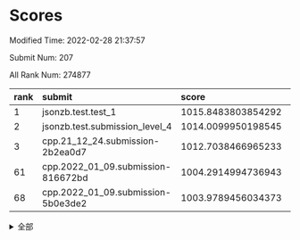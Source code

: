 # Scores

Modified Time: 2022-02-28 21:37:57

Submit Num: 207

All Rank Num: 274877

| rank |               submit               |       score        |       sigma        | pk_num |
| :--- | :--------------------------------- | :----------------- | :----------------- | :----- |
| 1    | jsonzb.test.test_1                 | 1015.8483803854292 | 0.8570903946563225 | 5308   |
| 2    | jsonzb.test.submission_level_4     | 1014.0099950198545 | 0.8266626959550214 | 5316   |
| 3    | cpp.21_12_24.submission-2b2ea0d7   | 1012.7038466965233 | 0.7872588152269577 | 5312   |
| 61   | cpp.2022_01_09.submission-816672bd | 1004.2914994736943 | 0.7270820365951824 | 5315   |
| 68   | cpp.2022_01_09.submission-5b0e3de2 | 1003.9789456034373 | 0.7159379793155309 | 5314   |


<details>
<summary>全部</summary>

| rank |                 submit                 |       score        |       sigma        | pk_num |
| :--- | :------------------------------------- | :----------------- | :----------------- | :----- |
| 1    | jsonzb.test.test_1                     | 1015.8483803854292 | 0.8570903946563225 | 5308   |
| 2    | jsonzb.test.submission_level_4         | 1014.0099950198545 | 0.8266626959550214 | 5316   |
| 3    | cpp.21_12_24.submission-2b2ea0d7       | 1012.7038466965233 | 0.7872588152269577 | 5312   |
| 4    | gobigger.level_3.submission_level_3_3  | 1012.0225605382425 | 0.7674814249496649 | 5308   |
| 5    | gobigger.level_3.submission_level_3_24 | 1011.955837240702  | 0.7817676404534902 | 5313   |
| 6    | gobigger.level_3.submission_level_3_5  | 1011.776813785118  | 0.7999003620006808 | 5311   |
| 7    | gobigger.level_3.submission_level_3_25 | 1011.6858095320822 | 0.7574253361988832 | 5311   |
| 8    | gobigger.level_3.submission_level_3_42 | 1011.6219647502029 | 0.7843778508022344 | 5315   |
| 9    | gobigger.level_3.submission_level_3_40 | 1011.4045582269151 | 0.7684737209601596 | 5316   |
| 10   | gobigger.level_3.submission_level_3_23 | 1011.3373435558863 | 0.759150459437107  | 5312   |
| 11   | gobigger.level_3.submission_level_3_37 | 1011.2818877426876 | 0.7897467075460058 | 5311   |
| 12   | gobigger.level_3.submission_level_3_11 | 1011.2739351381973 | 0.7767474221560761 | 5309   |
| 13   | gobigger.level_3.submission_level_3_29 | 1011.1607680683763 | 0.7843238928828868 | 5306   |
| 14   | gobigger.level_3.submission_level_3_28 | 1011.1071263057746 | 0.7632468797999242 | 5309   |
| 15   | gobigger.level_3.submission_level_3_33 | 1011.0563255891428 | 0.7797367140926906 | 5314   |
| 16   | gobigger.level_3.submission_level_3_0  | 1011.0444880572423 | 0.7784124916194115 | 5314   |
| 17   | gobigger.level_3.submission_level_3_43 | 1010.9431690848407 | 0.7800879821334042 | 5312   |
| 18   | gobigger.level_3.submission_level_3_34 | 1010.9071090274201 | 0.769729293536711  | 5310   |
| 19   | gobigger.level_3.submission_level_3_20 | 1010.8518777911169 | 0.7988914312075655 | 5310   |
| 20   | gobigger.level_3.submission_level_3_19 | 1010.6366130896038 | 0.7573262087696008 | 5316   |
| 21   | gobigger.level_3.submission_level_3_15 | 1010.6108298964551 | 0.7802311501002848 | 5308   |
| 22   | gobigger.level_3.submission_level_3_36 | 1010.6080067293148 | 0.7688311008230717 | 5311   |
| 23   | gobigger.level_3.submission_level_3_22 | 1010.4804610783696 | 0.7680703443035105 | 5313   |
| 24   | gobigger.level_3.submission_level_3_16 | 1010.4293717293776 | 0.7630637047177171 | 5313   |
| 25   | gobigger.level_3.submission_level_3_35 | 1010.2033215989796 | 0.7533927299851638 | 5313   |
| 26   | gobigger.level_3.submission_level_3_2  | 1010.1839266563004 | 0.7813940003001737 | 5314   |
| 27   | gobigger.level_3.submission_level_3_8  | 1010.1425558548474 | 0.7727276945895483 | 5314   |
| 28   | gobigger.level_3.submission_level_3_4  | 1010.0627886250148 | 0.7472620646869743 | 5316   |
| 29   | gobigger.level_3.submission_level_3_48 | 1010.0098479967179 | 0.7657041554880519 | 5309   |
| 30   | gobigger.level_3.submission_level_3_38 | 1009.9426947464297 | 0.746656489471033  | 5314   |
| 31   | gobigger.level_3.submission_level_3_49 | 1009.9314723920735 | 0.7559868564501991 | 5310   |
| 32   | gobigger.level_3.submission_level_3_41 | 1009.9202112253273 | 0.7421108207144238 | 5311   |
| 33   | gobigger.level_3.submission_level_3_30 | 1009.8957712711442 | 0.7598548619250117 | 5309   |
| 34   | gobigger.level_3.submission_level_3_17 | 1009.8791541516835 | 0.7657058550421729 | 5307   |
| 35   | gobigger.level_3.submission_level_3_47 | 1009.8495317474076 | 0.7441347287772387 | 5309   |
| 36   | gobigger.level_3.submission_level_3_10 | 1009.8407924590285 | 0.7219477849835257 | 5306   |
| 37   | gobigger.level_3.submission_level_3_39 | 1009.8289010694868 | 0.7568705383719856 | 5312   |
| 38   | gobigger.level_3.submission_level_3_14 | 1009.8098513641148 | 0.7639034977033954 | 5312   |
| 39   | gobigger.level_3.submission_level_3_1  | 1009.7971801784367 | 0.7715037769146352 | 5317   |
| 40   | gobigger.level_3.submission_level_3_45 | 1009.7272748958563 | 0.7473798796356217 | 5305   |
| 41   | gobigger.level_3.submission_level_3_46 | 1009.7156532676881 | 0.7471712387863637 | 5312   |
| 42   | gobigger.level_3.submission_level_3_12 | 1009.6517021922109 | 0.7620486129971276 | 5313   |
| 43   | gobigger.level_3.submission_level_3_31 | 1009.5750901129433 | 0.7451914216236646 | 5305   |
| 44   | gobigger.level_3.submission_level_3_18 | 1009.561506916205  | 0.7547500169623831 | 5310   |
| 45   | gobigger.level_3.submission_level_3_44 | 1009.5383580766618 | 0.75778893501182   | 5309   |
| 46   | gobigger.level_3.submission_level_3_27 | 1009.4967616251736 | 0.7499518547732102 | 5316   |
| 47   | gobigger.level_3.submission_level_3_6  | 1009.2555932169987 | 0.7537950274147833 | 5307   |
| 48   | gobigger.level_3.submission_level_3_26 | 1008.9838861642007 | 0.7606135811212824 | 5311   |
| 49   | gobigger.level_3.submission_level_3_13 | 1008.9241405571321 | 0.7476148468961242 | 5313   |
| 50   | gobigger.level_3.submission_level_3_21 | 1008.8919437442269 | 0.722207561230449  | 5306   |
| 51   | gobigger.level_3.submission_level_3_32 | 1008.8800859376983 | 0.761934498405652  | 5310   |
| 52   | gobigger.level_3.submission_level_3_9  | 1008.866886828227  | 0.7518906860557973 | 5309   |
| 53   | gobigger.level_3.submission_level_3_7  | 1008.0144575096884 | 0.7328962189556806 | 5313   |
| 54   | gobigger.level_1.submission_level_1_36 | 1005.5325113884636 | 0.7448173646492978 | 5311   |
| 55   | gobigger.level_1.submission_level_1_25 | 1005.1185644753757 | 0.7207597922467703 | 5311   |
| 56   | gobigger.level_1.submission_level_1_4  | 1004.6302282753246 | 0.7062273792460134 | 5312   |
| 57   | gobigger.level_1.submission_level_1_47 | 1004.5315885375458 | 0.706859229564862  | 5312   |
| 58   | gobigger.level_1.submission_level_1_49 | 1004.410658030858  | 0.7107263856424767 | 5309   |
| 59   | gobigger.level_1.submission_level_1_7  | 1004.3507134391067 | 0.7333497815968212 | 5309   |
| 60   | gobigger.level_1.submission_level_1_8  | 1004.3398194681769 | 0.7129087537257284 | 5309   |
| 61   | cpp.2022_01_09.submission-816672bd     | 1004.2914994736943 | 0.7270820365951824 | 5315   |
| 62   | gobigger.level_1.submission_level_1_6  | 1004.2646635324002 | 0.7202789524128521 | 5314   |
| 63   | gobigger.level_1.submission_level_1_5  | 1004.1770122949438 | 0.7242629702278421 | 5314   |
| 64   | gobigger.level_1.submission_level_1_23 | 1004.163220219277  | 0.7285573619200785 | 5314   |
| 65   | gobigger.level_1.submission_level_1_35 | 1004.122500179618  | 0.7288232179181086 | 5312   |
| 66   | gobigger.level_1.submission_level_1_11 | 1004.0106729915833 | 0.7161839823256038 | 5312   |
| 67   | gobigger.level_1.submission_level_1_32 | 1004.009353535474  | 0.7269272220706209 | 5313   |
| 68   | cpp.2022_01_09.submission-5b0e3de2     | 1003.9789456034373 | 0.7159379793155309 | 5314   |
| 69   | gobigger.level_1.submission_level_1_19 | 1003.9064665209975 | 0.7225651705686611 | 5311   |
| 70   | gobigger.level_1.submission_level_1_33 | 1003.8489323344472 | 0.7242776441033735 | 5314   |
| 71   | gobigger.level_1.submission_level_1_39 | 1003.8310694398333 | 0.7089525845223618 | 5312   |
| 72   | gobigger.level_1.submission_level_1_28 | 1003.6151133693213 | 0.7176416955739424 | 5315   |
| 73   | gobigger.level_1.submission_level_1_27 | 1003.5160076512171 | 0.7163843514780208 | 5305   |
| 74   | gobigger.level_1.submission_level_1_18 | 1003.4671572069017 | 0.7089397886582106 | 5318   |
| 75   | gobigger.level_1.submission_level_1_26 | 1003.461461378514  | 0.7266555899026423 | 5314   |
| 76   | gobigger.level_1.submission_level_1_0  | 1003.4590048993592 | 0.7160683639629356 | 5309   |
| 77   | gobigger.level_1.submission_level_1_14 | 1003.4578020613093 | 0.713893664501313  | 5313   |
| 78   | gobigger.level_1.submission_level_1_17 | 1003.423516014701  | 0.7112839688792425 | 5315   |
| 79   | gobigger.level_1.submission_level_1_22 | 1003.4097012727913 | 0.7250766275147824 | 5313   |
| 80   | gobigger.level_1.submission_level_1_13 | 1003.403493694288  | 0.7215928858120958 | 5314   |
| 81   | gobigger.level_1.submission_level_1_21 | 1003.4030450765543 | 0.7151747979327324 | 5316   |
| 82   | gobigger.level_1.submission_level_1_3  | 1003.3326377505938 | 0.7162469193145764 | 5309   |
| 83   | gobigger.level_1.submission_level_1_46 | 1003.3127594261586 | 0.7131153076819245 | 5312   |
| 84   | gobigger.level_1.submission_level_1_38 | 1003.2852399912875 | 0.7179191512034703 | 5314   |
| 85   | gobigger.level_1.submission_level_1_41 | 1003.2670984300131 | 0.7169333102243284 | 5315   |
| 86   | gobigger.level_1.submission_level_1_1  | 1003.2630560395112 | 0.7102819313587082 | 5313   |
| 87   | gobigger.level_1.submission_level_1_12 | 1003.2218571928814 | 0.7176646806688649 | 5311   |
| 88   | gobigger.level_1.submission_level_1_43 | 1003.1954198754105 | 0.7190553060551406 | 5313   |
| 89   | gobigger.level_1.submission_level_1_2  | 1003.1564167552663 | 0.7202424261813386 | 5310   |
| 90   | gobigger.level_1.submission_level_1_48 | 1003.0991330491695 | 0.7221418720902545 | 5310   |
| 91   | gobigger.level_1.submission_level_1_31 | 1003.0947317371845 | 0.7250249140408813 | 5311   |
| 92   | gobigger.level_1.submission_level_1_29 | 1003.029842968596  | 0.709203508541217  | 5312   |
| 93   | gobigger.level_1.submission_level_1_45 | 1002.883856076522  | 0.7303109484975415 | 5313   |
| 94   | gobigger.level_1.submission_level_1_37 | 1002.8792103710342 | 0.7285883928952887 | 5311   |
| 95   | gobigger.level_1.submission_level_1_20 | 1002.7738014974182 | 0.709596424038094  | 5309   |
| 96   | gobigger.level_1.submission_level_1_10 | 1002.7737969941433 | 0.7199655157633763 | 5309   |
| 97   | gobigger.level_1.submission_level_1_34 | 1002.7152859518396 | 0.714576475547854  | 5311   |
| 98   | gobigger.level_1.submission_level_1_30 | 1002.668996368766  | 0.7176692994970443 | 5307   |
| 99   | gobigger.level_1.submission_level_1_42 | 1002.6168591646461 | 0.7277033633411478 | 5313   |
| 100  | gobigger.level_1.submission_level_1_9  | 1002.3989250167332 | 0.7183017376352702 | 5311   |
| 101  | gobigger.level_1.submission_level_1_24 | 1002.1779156360868 | 0.7158147128747917 | 5311   |
| 102  | gobigger.level_1.submission_level_1_40 | 1002.0370883701863 | 0.7243248820982089 | 5312   |
| 103  | gobigger.level_1.submission_level_1_44 | 1002.0169158101677 | 0.7174615241612444 | 5311   |
| 104  | gobigger.level_1.submission_level_1_16 | 1001.7326894568944 | 0.7056383746839047 | 5311   |
| 105  | gobigger.level_1.submission_level_1_15 | 1001.049869555378  | 0.7224457762246524 | 5309   |
| 106  | gobigger.random.submission_random_40   | 997.2609218681558  | 0.707868469482051  | 5317   |
| 107  | gobigger.random.submission_random_16   | 997.1565120036697  | 0.7133554346118112 | 5309   |
| 108  | gobigger.random.submission_random_20   | 996.8486496860239  | 0.7153671928383435 | 5315   |
| 109  | gobigger.random.submission_random_36   | 996.8410849018871  | 0.7084644204372573 | 5312   |
| 110  | gobigger.random.submission_random_43   | 996.8384212000697  | 0.7080900402815679 | 5313   |
| 111  | gobigger.random.submission_random_45   | 996.8378457976089  | 0.7106567561429357 | 5312   |
| 112  | gobigger.random.submission_random_24   | 996.7886560875883  | 0.7031037246003773 | 5310   |
| 113  | gobigger.random.submission_random_18   | 996.7630709343125  | 0.7132588502483885 | 5311   |
| 114  | gobigger.random.submission_random_31   | 996.7623538930653  | 0.7287799715665535 | 5313   |
| 115  | gobigger.random.submission_random_49   | 996.7517454149666  | 0.7144601628274753 | 5316   |
| 116  | gobigger.random.submission_random_12   | 996.6517892673818  | 0.7169917488587023 | 5310   |
| 117  | gobigger.random.submission_random_4    | 996.6420396955544  | 0.7078053302030443 | 5308   |
| 118  | gobigger.random.submission_random_5    | 996.6210775195165  | 0.7055905437980132 | 5313   |
| 119  | gobigger.random.submission_random_2    | 996.4978448855684  | 0.724468109436273  | 5311   |
| 120  | gobigger.random.submission_random_0    | 996.4457336099744  | 0.7048650164945631 | 5308   |
| 121  | gobigger.random.submission_random_39   | 996.4279406657882  | 0.7173272450426149 | 5312   |
| 122  | gobigger.random.submission_random_35   | 996.3284026666462  | 0.7152927882216313 | 5313   |
| 123  | gobigger.random.submission_random_42   | 996.316105928428   | 0.7111169187376638 | 5310   |
| 124  | gobigger.random.submission_random_1    | 996.3077764004063  | 0.7100964837524385 | 5307   |
| 125  | gobigger.random.submission_random_28   | 996.1885912293995  | 0.7202622308251994 | 5310   |
| 126  | gobigger.random.submission_random_15   | 996.1694494664094  | 0.7093695662036754 | 5315   |
| 127  | gobigger.random.submission_random_10   | 996.1587877414129  | 0.7134487343067546 | 5313   |
| 128  | gobigger.random.submission_random_33   | 996.0727943715906  | 0.719806717611426  | 5314   |
| 129  | gobigger.random.submission_random_25   | 996.0660043346037  | 0.713181973807982  | 5313   |
| 130  | gobigger.random.submission_random_19   | 995.9855458341666  | 0.7043556188362009 | 5313   |
| 131  | gobigger.random.submission_random_21   | 995.9735655585898  | 0.7112724656490862 | 5312   |
| 132  | gobigger.random.submission_random_32   | 995.8745473026817  | 0.7207861916725675 | 5311   |
| 133  | gobigger.random.submission_random_48   | 995.8338693713208  | 0.7106397041117644 | 5309   |
| 134  | gobigger.random.submission_random_22   | 995.7834857648552  | 0.7013581601480814 | 5312   |
| 135  | gobigger.random.submission_random_27   | 995.7676444318321  | 0.7057301035770966 | 5315   |
| 136  | gobigger.random.submission_random_38   | 995.7496961662457  | 0.7306802570807246 | 5309   |
| 137  | gobigger.random.submission_random_37   | 995.7474227995538  | 0.7150464809869589 | 5311   |
| 138  | gobigger.random.submission_random_9    | 995.7454621810241  | 0.6988053293121911 | 5311   |
| 139  | gobigger.random.submission_random_34   | 995.7367444621946  | 0.7047994599163102 | 5310   |
| 140  | gobigger.random.submission_random_11   | 995.7056487310387  | 0.7044535951143335 | 5308   |
| 141  | gobigger.random.submission_random_8    | 995.6484429105724  | 0.7028749751770287 | 5309   |
| 142  | gobigger.random.submission_random_29   | 995.4483766915878  | 0.7140567512036896 | 5318   |
| 143  | gobigger.random.submission_random_41   | 995.4431576238482  | 0.7165544856867699 | 5315   |
| 144  | gobigger.random.submission_random_17   | 995.3200898971533  | 0.7132072092188595 | 5312   |
| 145  | gobigger.random.submission_random_30   | 995.1465310073892  | 0.7210670905012433 | 5311   |
| 146  | gobigger.random.submission_random_7    | 995.1392824515636  | 0.7066300819706166 | 5313   |
| 147  | gobigger.random.submission_random_44   | 995.1266257756935  | 0.7109572968316449 | 5312   |
| 148  | gobigger.random.submission_random_3    | 995.1140730014947  | 0.7074636477837083 | 5309   |
| 149  | gobigger.random.submission_random_6    | 995.0207215491039  | 0.7196505556691691 | 5310   |
| 150  | gobigger.random.submission_random_46   | 994.8696315999496  | 0.7233482205078433 | 5310   |
| 151  | gobigger.random.submission_random_23   | 994.8214296294318  | 0.7139978429048824 | 5313   |
| 152  | gobigger.random.submission_random_47   | 994.72841964803    | 0.706432513367337  | 5315   |
| 153  | gobigger.random.submission_random_13   | 994.6970094739102  | 0.7137587734095637 | 5316   |
| 154  | gobigger.random.submission_random_14   | 994.6372179015557  | 0.703916378120278  | 5314   |
| 155  | gobigger.random.submission_random_26   | 994.4532258155056  | 0.7216351662363777 | 5310   |
| 156  | gobigger.level_2.submission_level_2_27 | 993.8590735545847  | 0.7328983891030073 | 5311   |
| 157  | gobigger.level_2.submission_level_2_21 | 993.5939649212353  | 0.7253449885618114 | 5312   |
| 158  | gobigger.level_2.submission_level_2_41 | 993.5228766352039  | 0.7340369371624054 | 5314   |
| 159  | gobigger.level_2.submission_level_2_28 | 993.3116648516834  | 0.7471271960843908 | 5310   |
| 160  | gobigger.level_2.submission_level_2_20 | 993.2955268431896  | 0.7443060907321201 | 5313   |
| 161  | gobigger.level_2.submission_level_2_43 | 992.9951811897315  | 0.7431673253695253 | 5315   |
| 162  | gobigger.level_2.submission_level_2_18 | 992.9757512342348  | 0.7318564197277343 | 5314   |
| 163  | gobigger.level_2.submission_level_2_37 | 992.9688985838749  | 0.7426346119259806 | 5315   |
| 164  | gobigger.level_2.submission_level_2_25 | 992.7906707918761  | 0.7245942159926507 | 5310   |
| 165  | gobigger.level_2.submission_level_2_46 | 992.7605874150819  | 0.7488749094085682 | 5311   |
| 166  | gobigger.level_2.submission_level_2_40 | 992.483845909454   | 0.7446629740707845 | 5311   |
| 167  | gobigger.level_2.submission_level_2_15 | 992.4011407119012  | 0.747654615691294  | 5309   |
| 168  | gobigger.level_2.submission_level_2_6  | 992.2259240682636  | 0.7542860523252072 | 5311   |
| 169  | gobigger.level_2.submission_level_2_16 | 992.2158624098275  | 0.7438831255613778 | 5310   |
| 170  | gobigger.level_2.submission_level_2_2  | 992.0637113928     | 0.7448166234904042 | 5308   |
| 171  | gobigger.level_2.submission_level_2_22 | 992.0637094672073  | 0.7369066920757518 | 5312   |
| 172  | gobigger.level_2.submission_level_2_48 | 992.0538447532041  | 0.7498810163763721 | 5316   |
| 173  | gobigger.level_2.submission_level_2_34 | 991.9143690419667  | 0.7554844238333883 | 5310   |
| 174  | gobigger.level_2.submission_level_2_5  | 991.9134005012314  | 0.7494757318897829 | 5306   |
| 175  | gobigger.level_2.submission_level_2_42 | 991.8027196144118  | 0.757041336067368  | 5312   |
| 176  | gobigger.level_2.submission_level_2_38 | 991.7891885583533  | 0.7667883264479795 | 5309   |
| 177  | gobigger.level_2.submission_level_2_10 | 991.7825831066399  | 0.7303802155575934 | 5315   |
| 178  | gobigger.level_2.submission_level_2_47 | 991.7710685855776  | 0.7460724892598056 | 5311   |
| 179  | gobigger.level_2.submission_level_2_11 | 991.7470994084052  | 0.7324054747204639 | 5307   |
| 180  | gobigger.level_2.submission_level_2_39 | 991.7388425826946  | 0.7593942091500343 | 5312   |
| 181  | gobigger.level_2.submission_level_2_30 | 991.566548727445   | 0.7475838836360588 | 5312   |
| 182  | gobigger.level_2.submission_level_2_1  | 991.537872343447   | 0.7473347573072104 | 5312   |
| 183  | gobigger.level_2.submission_level_2_31 | 991.5295908226619  | 0.754274076706624  | 5314   |
| 184  | gobigger.level_2.submission_level_2_17 | 991.4743820798548  | 0.7523891498139991 | 5311   |
| 185  | gobigger.level_2.submission_level_2_32 | 991.4435845069303  | 0.7414647072230106 | 5311   |
| 186  | gobigger.level_2.submission_level_2_35 | 991.4248045860846  | 0.7636509442197932 | 5313   |
| 187  | gobigger.level_2.submission_level_2_19 | 991.4030507988775  | 0.7402777691704665 | 5317   |
| 188  | gobigger.level_2.submission_level_2_12 | 991.3921028027471  | 0.7719735342705322 | 5314   |
| 189  | gobigger.level_2.submission_level_2_33 | 991.3746714247934  | 0.7435154899665198 | 5317   |
| 190  | gobigger.level_2.submission_level_2_0  | 991.3656754020161  | 0.7432678555670595 | 5312   |
| 191  | gobigger.level_2.submission_level_2_23 | 991.357633631932   | 0.753474216043532  | 5315   |
| 192  | gobigger.level_2.submission_level_2_49 | 991.1196467022136  | 0.749276012305451  | 5310   |
| 193  | gobigger.level_2.submission_level_2_44 | 991.1081645110908  | 0.7507554290876463 | 5313   |
| 194  | gobigger.level_2.submission_level_2_36 | 990.9346455461116  | 0.7667668267180701 | 5305   |
| 195  | gobigger.level_2.submission_level_2_3  | 990.904608940148   | 0.7495298390072123 | 5313   |
| 196  | gobigger.level_2.submission_level_2_14 | 990.8845197154709  | 0.7668721982337019 | 5311   |
| 197  | gobigger.level_2.submission_level_2_7  | 990.7566565675871  | 0.7533888777502498 | 5309   |
| 198  | gobigger.level_2.submission_level_2_8  | 990.5916740992052  | 0.7696470192303346 | 5313   |
| 199  | gobigger.level_2.submission_level_2_29 | 990.4317640237036  | 0.766213408387041  | 5314   |
| 200  | gobigger.level_2.submission_level_2_26 | 990.237318477452   | 0.7769718022202134 | 5314   |
| 201  | gobigger.level_2.submission_level_2_45 | 990.1346396712208  | 0.7622444566170289 | 5309   |
| 202  | gobigger.level_2.submission_level_2_24 | 990.1166698825956  | 0.7739221794906711 | 5315   |
| 203  | gobigger.level_2.submission_level_2_9  | 990.0532366726758  | 0.7705906103351355 | 5314   |
| 204  | gobigger.level_2.submission_level_2_13 | 989.7790656360296  | 0.7854780421032913 | 5309   |
| 205  | gobigger.level_2.submission_level_2_4  | 989.2362082952864  | 0.778242799239307  | 5307   |
| 206  | gobigger.none.submission_none_0        | 976.2965679162859  | 1.3937972596564363 | 5309   |
| 207  | gobigger.none.submission_none_1        | 976.2536723976725  | 1.5133246958268936 | 5313   |

</details>